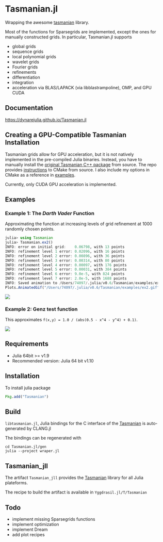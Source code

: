 # Tasmanian.jl 

Wrapping the awesome [tasmanian](https://github.com/ORNL/Tasmanian) library.

Most of the functions for Sparsegrids are implemented, except the ones
for manually constructed grids. In particular, Tasmanian.jl supports
- global grids
- sequence grids
- local polynomial grids
- wavelet grids
- Fourier grids
- refinements
- differentiation
- integration
- acceleration via BLAS/LAPACK (via libblastrampoline), OMP, and GPU CUDA

## Documentation

https://dynarejulia.github.io/Tasmanian.jl

## Creating a GPU-Compatible Tasmanian Installation

Tasmanian grids allow for GPU acceleration, but it is not natively implemented
in the pre-compiled Julia binaries. Instead, you have to manually install the 
[original Tasmanian C++ package](https://github.com/ORNL/TASMANIAN/) from source.
The repo provides [instructions](https://github.com/ORNL/TASMANIAN/blob/master/Doxygen/Installation.md)
to CMake from source. I also include my options in CMake as a reference in [examples](examples/cmake_example.sh).

Currently, only CUDA GPU acceleration is implemented.

## Examples

### Example 1: The *Darth Vader* Function

Approximating the function at increasing levels of grid refinement at 1000 randomly chosen points.


```julia
julia> using Tasmanian
julia> Tasmanian.ex2()
INFO: error on initial grid:    0.06798, with 13 points
INFO: refinement level 1 error: 0.02096, with 16 points
INFO: refinement level 2 error: 0.00896, with 36 points
INFO: refinement level 3 error: 0.00314, with 80 points
INFO: refinement level 4 error: 0.00097, with 176 points
INFO: refinement level 5 error: 0.00031, with 384 points
INFO: refinement level 6 error: 9.0e-5, with 824 points
INFO: refinement level 7 error: 2.0e-5, with 1688 points
INFO: Saved animation to /Users/74097/.julia/v0.6/Tasmanian/examples/ex2.gif
Plots.AnimatedGif("/Users/74097/.julia/v0.6/Tasmanian/examples/ex2.gif")
```

![](examples/ex2.gif)

### Example 2: Genz test function

This approximates `f(x,y) = 1.0 / (abs(0.5 - x^4 - y^4) + 0.1)`.


![](examples/ex3.gif)

## Requirements
- Julia 64bit >= v1.9
- Recommended version: Julia 64 bit v1.10

## Installation

To install julia package

```julia
Pkg.add("Tasmanian")
```

## Build

`libtasmanian.jl`, Julia bindings for the C interface of the
[Tasmanian](https://github.com/ORNL/TASMANIAN) is auto-generated by
CLANG.jl

The bindings can be regenerated with
```
cd Tasmanian.jl/gen
julia --project wraper.jl
```

## Tasmanian_jll

The artifact `Tasmanian_jll` provides the
[Tasmanian](https://github.com/ORNL/TASMANIAN) library for all Julia
plateforms.

The recipe to build the artifact is available in `Yggdrasil.jl/T/Tasmanian`

## Todo

- implement missing Sparsegrids functions
- implement optimization
- implement Dream
- add plot recipes
